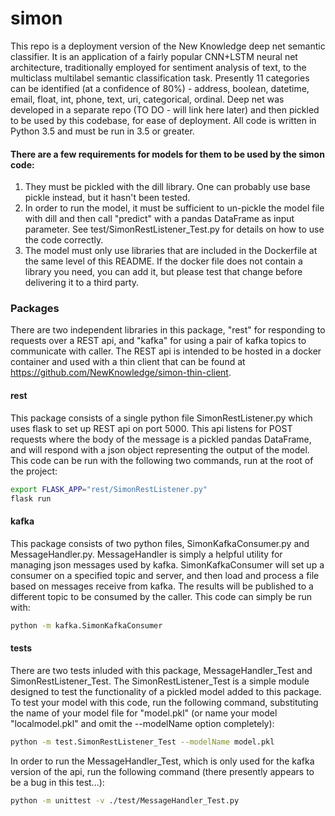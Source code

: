 # simon 
This repo is a deployment version of the New Knowledge deep net semantic classifier. It is an application of a fairly popular CNN+LSTM neural net architecture, traditionally employed for sentiment analysis of text, to the multiclass multilabel semantic classification task. Presently 11 categories can be identified (at a confidence of 80%) - address, boolean, datetime, email, float, int, phone, text, uri, categorical, ordinal. Deep net was developed in a separate repo (TO DO - will link here later) and then pickled to be used by this codebase, for ease of deployment. All code is written in Python 3.5 and must be run in 3.5 or greater. 

#### There are a few requirements for models for them to be used by the simon code:
1. They must be pickled with the dill library. One can probably use base pickle instead, but it hasn't been tested. 
1. In order to run the model, it must be sufficient to un-pickle the model file with dill and then call "predict" with a pandas DataFrame as input parameter. See test/SimonRestListener_Test.py for details on how to use the code correctly.
1. The model must only use libraries that are included in the Dockerfile at the same level of this README. If the docker file does not contain a library you need, you can add it, but please test that change before delivering it to a third party.

### Packages
There are two independent libraries in this package, "rest" for responding to requests over a REST api, and "kafka" for using a pair of kafka topics to communicate with caller. The REST api is intended to be hosted in a docker container and used with a thin client that can be found at https://github.com/NewKnowledge/simon-thin-client. 

#### rest
This package consists of a single python file SimonRestListener.py which uses flask to set up REST api on port 5000. This api listens for POST requests where the body of the message is a pickled pandas DataFrame, and will respond with a json object representing the output of the model. This code can be run with the following two commands, run at the root of the project:
``` bash
export FLASK_APP="rest/SimonRestListener.py"
flask run
```

#### kafka
This package consists of two python files, SimonKafkaConsumer.py and MessageHandler.py. MessageHandler is simply a helpful utility for managing json messages used by kafka. SimonKafkaConsumer will set up a consumer on a specified topic and server, and then load and process a file based on messages receive from kafka. The results will be published to a different topic to be consumed by the caller. This code can simply be run with:
``` bash
python -m kafka.SimonKafkaConsumer
```

#### tests
There are two tests inluded with this package, MessageHandler_Test and SimonRestListener_Test. The SimonRestListener_Test is a simple module designed to test the functionality of a pickled model added to this package. To test your model with this code, run the following command, substituting the name of your model file for "model.pkl" (or name your model "localmodel.pkl" and omit the --modelName option completely):
``` bash
python -m test.SimonRestListener_Test --modelName model.pkl
```
In order to run the MessageHandler_Test, which is only used for the kafka version of the api, run the following command (there presently appears to be a bug in this test...):
```bash
python -m unittest -v ./test/MessageHandler_Test.py
```

